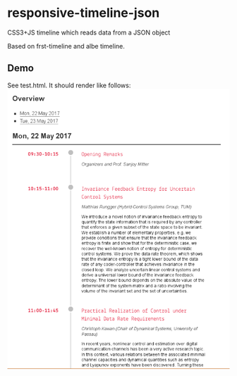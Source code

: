 # responsive-timeline-json
CSS3+JS timeline which reads data from a JSON object

Based on frst-timeline and albe timeline.

## Demo
See test.html. It should render like follows:
![Alt text](/scrot/timeline.png?raw=true "Screenshot")
